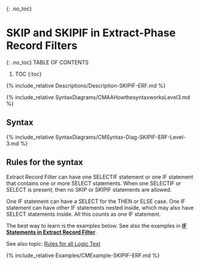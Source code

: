 {: .no_toc}
# SKIP and SKIPIF in Extract-Phase Record Filters

{: .no_toc}
TABLE OF CONTENTS 
1. TOC
{:toc}  

<!-- # SKIPIF statement (ERF) -->

{% include_relative Descriptions/Description-SKIPIF-ERF.md %}

{% include_relative SyntaxDiagrams/CMAAHowthesyntaxworksLevel3.md %}

## Syntax 

{% include_relative SyntaxDiagrams/CMSyntax-Diag-SKIPIF-ERF-Level-3.md %}

## Rules for the syntax

Extract Record Filter can have one SELECTIF statement or one IF statement that contains one or more SELECT statements. When one SELECTIF or SELECT is present, then no SKIP or SKIPIF statements are allowed.  

One IF statement can have a SELECT for the THEN or ELSE case. One IF statement can have other IF statements nested inside, which may also have SELECT statements inside. All this counts as one IF statement.

The best way to learn is the examples below. See also the examples in [**IF Statements in Extract Record Filter**](../LogicText/IFstatementsERF.md).

See also topic: [Rules for all Logic Text](../../Workbench/RulesforallLogicText.md) 

{% include_relative Examples/CMExample-SKIPIF-ERF.md %} 

